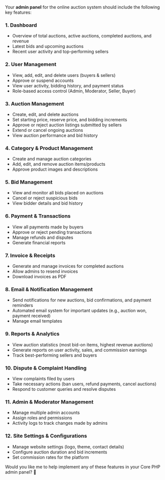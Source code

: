 Your **admin panel** for the online auction system should include the following key features:

### **1. Dashboard**  
- Overview of total auctions, active auctions, completed auctions, and revenue  
- Latest bids and upcoming auctions  
- Recent user activity and top-performing sellers  

### **2. User Management**  
- View, add, edit, and delete users (buyers & sellers)  
- Approve or suspend accounts  
- View user activity, bidding history, and payment status  
- Role-based access control (Admin, Moderator, Seller, Buyer)  

### **3. Auction Management**  
- Create, edit, and delete auctions  
- Set starting price, reserve price, and bidding increments  
- Approve or reject auction listings submitted by sellers  
- Extend or cancel ongoing auctions  
- View auction performance and bid history  

### **4. Category & Product Management**  
- Create and manage auction categories  
- Add, edit, and remove auction items/products  
- Approve product images and descriptions  

### **5. Bid Management**  
- View and monitor all bids placed on auctions  
- Cancel or reject suspicious bids  
- View bidder details and bid history  

### **6. Payment & Transactions**  
- View all payments made by buyers  
- Approve or reject pending transactions  
- Manage refunds and disputes  
- Generate financial reports  

### **7. Invoice & Receipts**  
- Generate and manage invoices for completed auctions  
- Allow admins to resend invoices  
- Download invoices as PDF  

### **8. Email & Notification Management**  
- Send notifications for new auctions, bid confirmations, and payment reminders  
- Automated email system for important updates (e.g., auction won, payment received)  
- Manage email templates  

### **9. Reports & Analytics**  
- View auction statistics (most bid-on items, highest revenue auctions)  
- Generate reports on user activity, sales, and commission earnings  
- Track best-performing sellers and buyers  

### **10. Dispute & Complaint Handling**  
- View complaints filed by users  
- Take necessary actions (ban users, refund payments, cancel auctions)  
- Respond to customer queries and resolve disputes  

### **11. Admin & Moderator Management**  
- Manage multiple admin accounts  
- Assign roles and permissions  
- Activity logs to track changes made by admins  

### **12. Site Settings & Configurations**  
- Manage website settings (logo, theme, contact details)  
- Configure auction duration and bid increments  
- Set commission rates for the platform  

Would you like me to help implement any of these features in your Core PHP admin panel? 🚀